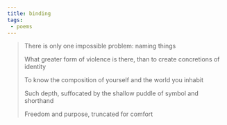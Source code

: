 ```yaml
---
title: binding
tags:
 - poems
---
```


> There is only one impossible problem: naming things
>
> What greater form of violence is there, than to create concretions of identity
>
> To know the composition of yourself and the world you inhabit
>
> Such depth, suffocated by the shallow puddle of symbol and shorthand
>
> Freedom and purpose, truncated for comfort